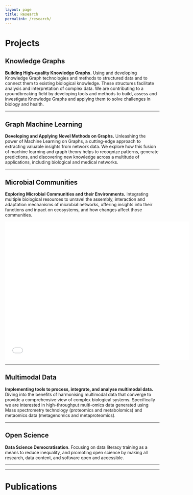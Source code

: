 ```yaml
---
layout: page
title: Research
permalink: /research/
---
```


# Projects

## Knowledge Graphs

**Building High-quality Knowledge Graphs.** Using and developing Knowledge Graph technologies and methods to structured data and to connect them to existing biological knowledge. These structures facilitate analysis and interpretation of complex data. We are contributing to a groundbreaking field by developing tools and methods to build, assess and investigate Knowledge Graphs and applying them to solve challenges in biology and health.

------------------------

## Graph Machine Learning

**Developing and Applying Novel Methods on Graphs.** Unleashing the power of Machine Learning on Graphs, a cutting-edge approach to extracting valuable insights from network data. We explore how this fusion of machine learning and graph theory helps to recognize patterns, generate predictions, and discovering new knowledge across a multitude of applications, including biological and medical networks.

------------------------

## Microbial Communities

**Exploring Microbial Communities and their Environments.** Integrating multiple biological resources to unravel the assembly, interaction and adaptation mechanisms of microbial networks, offering insights into their functions and inpact on ecosystems, and how changes affect those communities.


<iframe src="{{ site.baseurl }}/public/cluster_8.html" width="600" height="450" style="border:0;"></iframe>



------------------------

## Multimodal Data

**Implementing tools to process, integrate, and analyse multimodal data.** Diving into the benefits of harmonising multimodal data that converge to provide a comprehensive view of complex biological systems. Specifically we are interested in high-throughput multi-omics data generated using Mass spectrometry technology (proteomics and metabolomics) and metaomics data (metagenomics and metaproteomics).

------------------------

## Open Science

**Data Science Democratisation.** Focusing on data literacy training as a means to reduce inequality, and promoting open science by making all research, data content, and software open and accessible.


****
****


# Publications